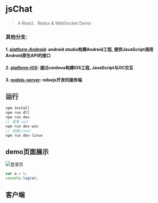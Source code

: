 # jsChat
> A React、Redux & WebSocket Demo
### 其他分支:
#### 1. [platform-Android](https://github.com/hping-jser/jsChat/tree/platform-Android "platform-Android"): android studio构建Android工程, 提供JavaScript调用Android原生API的接口
#### 2. [platform-IOS](https://github.com/hping-jser/jsChat/tree/platform-IOS "platform-IOS"): 通过cordova构建IOS工程, JavaScript与OC交互
#### 3. [nodejs-server](https://github.com/hping-jser/jsChat/tree/nodejs-server "platform-Android"): ndoejs开发的服务端

## 运行
```js
npm install
npm run dll
npm run dev
// 或者 win
npm run dev-win
// 或者Linux
npm run dev-linux
```
## demo页面展示
![登录页](https://github.com/huang-hping/jsChat/blob/master/screenshot/login.png)

```js
var a = 5;
console.log(a);
```
## 客户端
